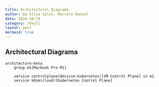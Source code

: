 ```yaml
---
title: Architectural Diagrama
author: Da Silva Sales, Marcelo Daniel
date: 2024-10-19
category: Jekyll
layout: post
mermaid: true
---
```

## Architectural Diagrama
```mermaid
architecture-beta
    group m1[Macbook Pro M1]
    
    service controlplane(devicon:kubernetes)[VM Control Plane] in m1
    service k8sm(cloud)[Kubernetes Control Plane] 

```
